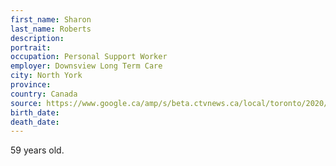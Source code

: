 ```yaml
---
first_name: Sharon
last_name: Roberts
description: 
portrait: 
occupation: Personal Support Worker
employer: Downsview Long Term Care
city: North York
province: 
country: Canada
source: https://www.google.ca/amp/s/beta.ctvnews.ca/local/toronto/2020/5/2/1_4922174.html
birth_date: 
death_date: 
---
```


59 years old.
